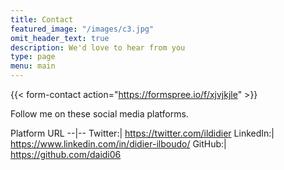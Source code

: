 ```yaml
---
title: Contact
featured_image: "/images/c3.jpg"
omit_header_text: true
description: We'd love to hear from you
type: page
menu: main
---
```


{{< form-contact action="https://formspree.io/f/xjvjkjle"  >}}

Follow me on these social media platforms.

Platform URL
--|--
Twitter:| https://twitter.com/ildidier
LinkedIn:| https://www.linkedin.com/in/didier-ilboudo/
GitHub:| https://github.com/daidi06
